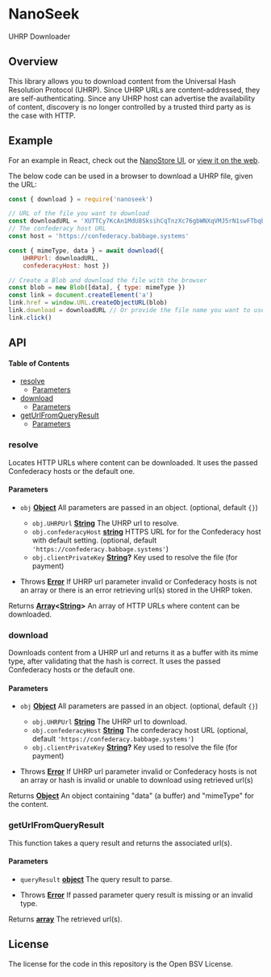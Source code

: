 # NanoSeek

UHRP Downloader

## Overview

This library allows you to download content from the Universal Hash Resolution Protocol (UHRP). Since UHRP URLs are content-addressed, they are self-authenticating. Since any UHRP host can advertise the availability of content, discovery is no longer controlled by a trusted third party as is the case with HTTP.

## Example

For an example in React, check out the [NanoStore UI](https://github.com/p2ppsr/nanostore-ui), or [view it on the web](https://nanostore-ui.babbage.systems).

The below code can be used in a browser to download a UHRP file, given the URL:

```js
const { download } = require('nanoseek')

// URL of the file you want to download
const downloadURL = 'XUTTCy7KcAn1MdU8SksihCqTnzXc76gbWNXqVMJ5rN1swFTbqbbV'
// The confederacy host URL
const host = 'https://confederacy.babbage.systems'

const { mimeType, data } = await download({ 
    UHRPUrl: downloadURL, 
    confederacyHost: host })

// Create a Blob and download the file with the browser
const blob = new Blob([data], { type: mimeType })
const link = document.createElement('a')
link.href = window.URL.createObjectURL(blob)
link.download = downloadURL // Or provide the file name you want to use
link.click()
```

## API

<!-- Generated by documentation.js. Update this documentation by updating the source code. -->

#### Table of Contents

*   [resolve](#resolve)
    *   [Parameters](#parameters)
*   [download](#download)
    *   [Parameters](#parameters-1)
*   [getUrlFromQueryResult](#geturlfromqueryresult)
    *   [Parameters](#parameters-2)

### resolve

Locates HTTP URLs where content can be downloaded. It uses the passed Confederacy hosts or the default one.

#### Parameters

*   `obj` **[Object](https://developer.mozilla.org/docs/Web/JavaScript/Reference/Global_Objects/Object)** All parameters are passed in an object. (optional, default `{}`)

    *   `obj.UHRPUrl` **[String](https://developer.mozilla.org/docs/Web/JavaScript/Reference/Global_Objects/String)** The UHRP url to resolve.
    *   `obj.confederacyHost` **[string](https://developer.mozilla.org/docs/Web/JavaScript/Reference/Global_Objects/String)** HTTPS URL for for the Confederacy host with default setting. (optional, default `'https://confederacy.babbage.systems'`)
    *   `obj.clientPrivateKey` **[String](https://developer.mozilla.org/docs/Web/JavaScript/Reference/Global_Objects/String)?** Key used to resolve the file (for payment)

<!---->

*   Throws **[Error](https://developer.mozilla.org/docs/Web/JavaScript/Reference/Global_Objects/Error)** If UHRP url parameter invalid or Confederacy hosts is not an array
    or there is an error retrieving url(s) stored in the UHRP token.

Returns **[Array](https://developer.mozilla.org/docs/Web/JavaScript/Reference/Global_Objects/Array)<[String](https://developer.mozilla.org/docs/Web/JavaScript/Reference/Global_Objects/String)>** An array of HTTP URLs where content can be downloaded.

### download

Downloads content from a UHRP url and returns it as a buffer with its mime type, after validating that the hash is correct. It uses the passed Confederacy hosts or the default one.

#### Parameters

*   `obj` **[Object](https://developer.mozilla.org/docs/Web/JavaScript/Reference/Global_Objects/Object)** All parameters are passed in an object. (optional, default `{}`)

    *   `obj.UHRPUrl` **[String](https://developer.mozilla.org/docs/Web/JavaScript/Reference/Global_Objects/String)** The UHRP url to download.
    *   `obj.confederacyHost` **[String](https://developer.mozilla.org/docs/Web/JavaScript/Reference/Global_Objects/String)** The confederacy host URL (optional, default `'https://confederacy.babbage.systems'`)
    *   `obj.clientPrivateKey` **[String](https://developer.mozilla.org/docs/Web/JavaScript/Reference/Global_Objects/String)?** Key used to resolve the file (for payment)

<!---->

*   Throws **[Error](https://developer.mozilla.org/docs/Web/JavaScript/Reference/Global_Objects/Error)** If UHRP url parameter invalid or Confederacy hosts is not an array or hash is invalid or unable to download using retrieved url(s)

Returns **[Object](https://developer.mozilla.org/docs/Web/JavaScript/Reference/Global_Objects/Object)** An object containing "data" (a buffer) and "mimeType" for the content.

### getUrlFromQueryResult

This function takes a query result and returns the associated url(s).

#### Parameters

*   `queryResult` **[object](https://developer.mozilla.org/docs/Web/JavaScript/Reference/Global_Objects/Object)** The query result to parse.

<!---->

*   Throws **[Error](https://developer.mozilla.org/docs/Web/JavaScript/Reference/Global_Objects/Error)** If passed parameter query result is missing or an invalid type.

Returns **[array](https://developer.mozilla.org/docs/Web/JavaScript/Reference/Global_Objects/Array)** The retrieved url(s).

## License

The license for the code in this repository is the Open BSV License.

